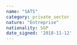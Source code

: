 ```yaml
---
name: "SATS"
category: private_sector
nature: "Entreprise"
nationality: SGP
date_signed: '2018-11-12'
---
```

    